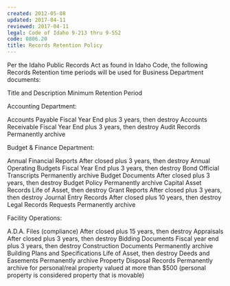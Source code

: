 ```yaml
---
created: 2012-05-08
updated: 2017-04-11
reviewed: 2017-04-11
legal: Code of Idaho 9-213 thru 9-552
code: 0806.20
title: Records Retention Policy
---
```


Per the Idaho Public Records Act as found in Idaho Code, the following Records Retention time periods will be used
for Business Department documents:

Title and Description Minimum Retention Period

Accounting Department:

Accounts Payable Fiscal Year End plus 3 years, then destroy
Accounts Receivable Fiscal Year End plus 3 years, then destroy
Audit Records Permanently archive

Budget & Finance Department:

Annual Financial Reports After closed plus 3 years, then destroy
Annual Operating Budgets Fiscal Year End plus 3 years, then destroy
Bond Official Transcripts Permanently archive
Budget Documents After closed plus 3 years, then destroy
Budget Policy Permanently archive
Capital Asset Records Life of Asset, then destroy
Grant Reports After closed plus 3 years, then destroy
Journal Entry Records After closed plus 10 years, then destroy
Legal Records Requests Permanently archive

Facility Operations:

A.D.A. Files (compliance) After closed plus 15 years, then destroy
Appraisals After closed plus 3 years, then destroy
Bidding Documents Fiscal year end plus 3 years, then destroy
Construction Documents Permanently archive
Building Plans and Specifications Life of Asset, then destroy
Deeds and Easements Permanently archive
Property Disposal Records Permanently archive for personal/real property valued at more than
$500 (personal property is considered property that is movable)

